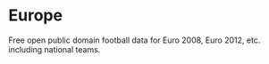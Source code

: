 # Europe

Free open public domain football data for Euro 2008, Euro 2012, etc. including national teams.


